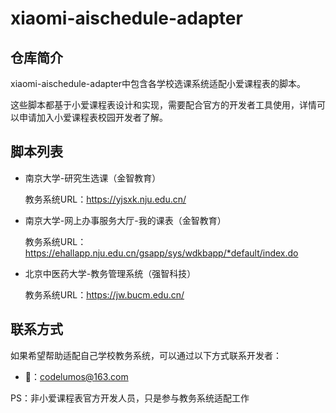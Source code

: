 # xiaomi-aischedule-adapter

## 仓库简介

xiaomi-aischedule-adapter中包含各学校选课系统适配小爱课程表的脚本。

这些脚本都基于小爱课程表设计和实现，需要配合官方的开发者工具使用，详情可以申请加入小爱课程表校园开发者了解。

## 脚本列表

- 南京大学-研究生选课（金智教育）

  教务系统URL：https://yjsxk.nju.edu.cn/


- 南京大学-网上办事服务大厅-我的课表（金智教育）

  教务系统URL：https://ehallapp.nju.edu.cn/gsapp/sys/wdkbapp/*default/index.do


- 北京中医药大学-教务管理系统（强智科技）

  教务系统URL：https://jw.bucm.edu.cn/

## 联系方式

如果希望帮助适配自己学校教务系统，可以通过以下方式联系开发者：

- 📧：codelumos@163.com

PS：非小爱课程表官方开发人员，只是参与教务系统适配工作